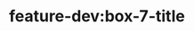 ---
title: 'feature-dev:box-7-title'
pt: >-
    feature-dev:box-7-title
en: >-
    feature-dev:box-7-title
---